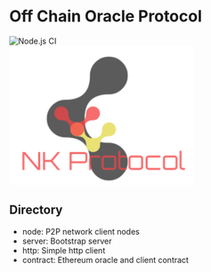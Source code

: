 # Off Chain Oracle Protocol
![Node.js CI](https://github.com/NoCtrlZ/offchain-oracle/workflows/Node.js%20CI/badge.svg)  
![logo](./logo/logo.png)
## Directory
- node: P2P network client nodes
- server: Bootstrap server
- http: Simple http client
- contract: Ethereum oracle and client contract
